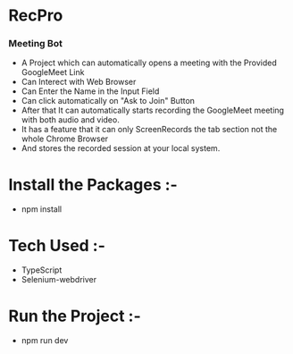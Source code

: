 # RecPro
### Meeting Bot
- A Project which can automatically opens a meeting with the Provided GoogleMeet Link
- Can Interect with Web Browser
- Can Enter the Name in the Input Field
- Can click automatically on "Ask to Join" Button
- After that It can automatically starts recording the GoogleMeet meeting with both audio and video.
- It has a feature that it can only ScreenRecords the tab section not the whole Chrome Browser
- And stores the recorded session at your local system.

# Install the Packages :-
- npm install

# Tech Used :-
- TypeScript
- Selenium-webdriver

# Run the Project :-
- npm run dev
